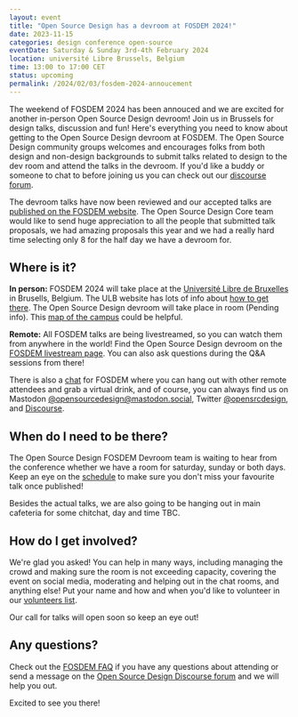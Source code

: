 ```yaml
---
layout: event
title: "Open Source Design has a devroom at FOSDEM 2024!"
date: 2023-11-15
categories: design conference open-source
eventDate: Saturday & Sunday 3rd-4th February 2024
location: université Libre Brussels, Belgium
time: 13:00 to 17:00 CET
status: upcoming
permalink: /2024/02/03/fosdem-2024-annoucement
---
```


The weekend of FOSDEM 2024 has been annouced and we are excited for another in-person Open Source Design devroom! Join us in Brussels for design talks, discussion and fun! Here's everything you need to know about getting to the Open Source Design devroom at FOSDEM.
The Open Source Design community groups welcomes and encourages folks from both design and non-design backgrounds to submit talks related to design to the dev room and attend the talks in the devroom. If you'd like a buddy or someone to chat to before joining us you can check out our [discourse forum](https://discourse.opensourcedesign.net).

The devroom talks have now been reviewed and our accepted talks are [published on the FOSDEM website](https://fosdem.org/2024/schedule/track/open-source-design/). The Open Source Design Core team would like to send huge appreciation to all the people that submitted talk proposals, we had amazing proposals this year and we had a really hard time selecting only 8 for the half day we have a devroom for.

## Where is it?

**In person:** FOSDEM 2024 will take place at the [Université Libre de Bruxelles](https://www.openstreetmap.org/relation/13699100) in Brusells, Belgium. The ULB website has lots of info about [how to get there](https://www.ulb.be/en/solbosch/directions#deplacements). The Open Source Design devroom will take place in room (Pending info). This [map of the campus](https://www.ulb.be/en/maps-directions/solbosch) could be helpful.

**Remote:** All FOSDEM talks are being livestreamed, so you can watch them from anywhere in the world! Find the Open Source Design devroom on the [FOSDEM livestream page](https://fosdem.org/2024/live/). You can also ask questions during the Q&A sessions from there!

There is also a [chat](https://chat.fosdem.org/) for FOSDEM where you can hang out with other remote attendees and grab a virtual drink, and of course, you can always find us on Mastodon [@opensourcedesign@mastodon.social](https://mastodon.social/@opensourcedesign), Twitter [@opensrcdesign](https://twitter.com/opensrcdesign), and [Discourse](https://discourse.opensourcedesign.net).

## When do I need to be there?

The Open Source Design FOSDEM Devroom team is waiting to hear from the conference whether we have a room for saturday, sunday or both days. Keep an eye on the [schedule](https://fosdem.org/2024/schedule/track/open-source-design/) to make sure you don't miss your favourite talk once published!

Besides the actual talks, we are also going to be hanging out in main cafeteria for some chitchat, day and time TBC.

## How do I get involved?

We're glad you asked! You can help in many ways, including managing the crowd and making sure the room is not exceeding capacity, covering the event on social media, moderating and helping out in the chat rooms, and anything else! Put your name and how and when you'd like to volunteer in our [volunteers list](https://cloud.opensourcedesign.net/s/d9jsa3EDJWAKKHG).

Our call for talks will open soon so keep an eye out!

## Any questions?

Check out the [FOSDEM FAQ](https://fosdem.org/2024/faq/) if you have any questions about attending or send a message on the [Open Source Design Discourse forum](https://discourse.opensourcedesign.net) and we will help you out.

Excited to see you there!
